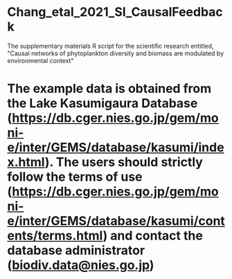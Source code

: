 # Chang_etal_2021_SI_CausalFeedback
The supplementary materials R script for the scientific research entitled, "Causal networks of phytoplankton diversity and biomass are modulated by environmental context" 

# The example data is obtained from the Lake Kasumigaura Database (https://db.cger.nies.go.jp/gem/moni-e/inter/GEMS/database/kasumi/index.html). The users should strictly follow the terms of use (https://db.cger.nies.go.jp/gem/moni-e/inter/GEMS/database/kasumi/contents/terms.html) and contact the database administrator (biodiv.data@nies.go.jp)

